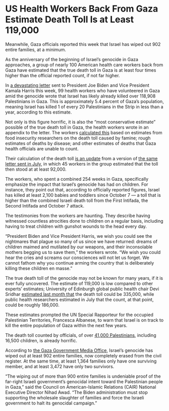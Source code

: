 # US Health Workers Back From Gaza Estimate Death Toll Is at Least 119,000

Meanwhile, Gaza officials reported this week that Israel has wiped out 902 entire families, at a minimum.

As the anniversary of the beginning of Israel’s genocide in Gaza approaches, a group of nearly 100 American health care workers back from Gaza have estimated that the true death toll in Gaza is at least four times higher than the official reported count, if not far higher.

In [a devastating letter](https://www.gazahealthcareletters.org/usa-letter-oct-2-2024) sent to President Joe Biden and Vice President Kamala Harris this week, 99 health workers who have volunteered in Gaza amid the genocide wrote that Israel has likely already killed over 118,908 Palestinians in Gaza. This is approximately 5.4 percent of Gaza’s population, meaning Israel has killed 1 of every 20 Palestinians in the Strip in less than a year, according to this estimate.

Not only is this figure horrific, it is also the “most conservative estimate” possible of the true death toll in Gaza, the health workers wrote in an appendix to the letter. The workers [calculated this](https://static1.squarespace.com/static/66e083452b3cbf4bbd719aa2/t/66fcd754b472610b6335d66f/1727846228615/Appendix+20241002.pdf) based on estimates from food insecurity researchers on the death toll caused by famine; rough estimates of deaths by disease; and other estimates of deaths that Gaza health officials are unable to count.

Their calculation of the death toll [is an update](https://truthout.org/articles/us-health-workers-back-from-gaza-calculate-death-toll-at-92000-at-a-minimum/) from a version of [the same letter sent in July](https://truthout.org/articles/us-health-workers-back-from-gaza-calculate-death-toll-at-92000-at-a-minimum/), in which 45 workers in the group estimated that the toll then stood at at least 92,000.

The workers, who spent a combined 254 weeks in Gaza, specifically emphasize the impact that Israel’s genocide has had on children. For instance, they point out that, according to officially reported figures, Israel has killed at least 2,100 babies and toddlers since October 7 — a toll that is higher than the combined Israeli death toll from the First Intifada, the Second Intifada and October 7 attack.

The testimonies from the workers are haunting. They describe having witnessed countless atrocities done to children on a regular basis, including having to treat children with gunshot wounds to the head every day.

“President Biden and Vice President Harris, we wish you could see the nightmares that plague so many of us since we have returned: dreams of children maimed and mutilated by our weapons, and their inconsolable mothers begging us to save them,” the workers wrote. “We wish you could hear the cries and screams our consciences will not let us forget. We cannot fathom why you continue arming the country that is deliberately killing these children en masse.”

The true death toll of the genocide may not be known for many years, if it is ever fully uncovered. The estimate of 119,000 is low compared to other experts’ estimates; University of Edinburgh global public health chair Devi Sridhar [estimated last month that](https://truthout.org/articles/un-expert-warns-israel-on-track-to-exterminate-nearly-entire-gaza-population/) the death toll could be 335,000, while public health researchers estimated in July that the count, at that point, could be roughly 186,000.

These estimates prompted the UN Special Rapporteur for the occupied Palestinian Territories, Francesca Albanese, to warn that Israel is on track to kill the entire population of Gaza within the next few years.

The death toll counted by officials, of over [41,000 Palestinians](https://www.aljazeera.com/news/longform/2023/10/9/israel-hamas-war-in-maps-and-charts-live-tracker), including 16,500 children, is already horrific.

According to [the Gaza Government Media Office](https://aje.io/z1c3x6?update=3217988), Israel’s genocide has wiped out at least 902 entire families, now completely erased from the civil register. At the same time, at least 1,364 families only have one surviving member, and at least 3,472 have only two survivors.

“The wiping out of more than 900 entire families is undeniable proof of the far-right Israeli government’s genocidal intent toward the Palestinian people in Gaza,” said the Council on American-Islamic Relations (CAIR) National Executive Director Nihad Awad. “The Biden administration must stop supporting the wholesale slaughter of families and force the Israeli government to halt its genocidal campaign.”
